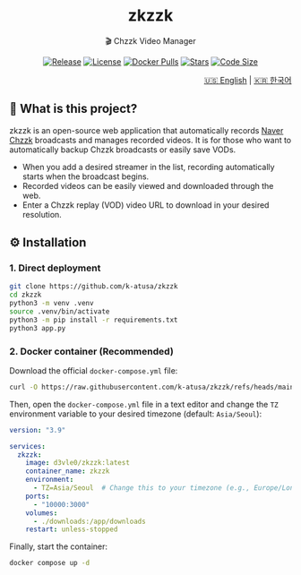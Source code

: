 <h1 align=center>zkzzk</h1>

<p align=center>🎬 Chzzk Video Manager</p>

<p align="center">
  <a href="https://github.com/k-atusa/zkzzk/releases"><img src="https://img.shields.io/github/v/release/k-atusa/zkzzk?style=flat-square" alt="Release"></a> <a href="https://github.com/k-atusa/zkzzk/blob/main/LICENSE"><img src="https://img.shields.io/github/license/k-atusa/zkzzk?style=flat-square" alt="License"></a> <a href="https://hub.docker.com/r/d3vle0/zkzzk"><img src="https://img.shields.io/docker/pulls/d3vle0/zkzzk?style=flat-square" alt="Docker Pulls"></a> <a href="https://github.com/k-atusa/zkzzk/stargazers"><img src="https://img.shields.io/github/stars/k-atusa/zkzzk?style=flat-square" alt="Stars"></a> <a href="https://img.shields.io/github/languages/code-size/k-atusa/zkzzk?style=flat-square"><img src="https://img.shields.io/github/languages/code-size/k-atusa/zkzzk?style=flat-square" alt="Code Size"></a>
</p>
<p align="right">
  <a href="README.md">🇺🇸 English</a> | <a href="README-ko.md">🇰🇷 한국어</a>
</p>


## 🤔 What is this project?

zkzzk is an open-source web application that automatically records [Naver Chzzk](https://chzzk.naver.com) broadcasts and manages recorded videos. It is for those who want to automatically backup Chzzk broadcasts or easily save VODs.

- When you add a desired streamer in the list, recording automatically starts when the broadcast begins.
- Recorded videos can be easily viewed and downloaded through the web.
- Enter a Chzzk replay (VOD) video URL to download in your desired resolution.

## ⚙️ Installation

### 1. Direct deployment

```sh
git clone https://github.com/k-atusa/zkzzk
cd zkzzk
python3 -m venv .venv
source .venv/bin/activate
python3 -m pip install -r requirements.txt
python3 app.py
```

### 2. Docker container (Recommended)

Download the official `docker-compose.yml` file:

```sh
curl -O https://raw.githubusercontent.com/k-atusa/zkzzk/refs/heads/main/docker-compose.yml
```

Then, open the `docker-compose.yml` file in a text editor and change the `TZ` environment variable to your desired timezone (default: `Asia/Seoul`):

```yaml
version: "3.9"

services:
  zkzzk:
    image: d3vle0/zkzzk:latest
    container_name: zkzzk
    environment:
      - TZ=Asia/Seoul  # Change this to your timezone (e.g., Europe/London, America/New_York)
    ports:
      - "10000:3000"
    volumes:
      - ./downloads:/app/downloads
    restart: unless-stopped
```

Finally, start the container:

```sh
docker compose up -d
```
